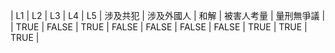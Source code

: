 | L1 | L2 | L3 | L4 | L5 | 涉及共犯 | 涉及外國人 | 和解 | 被害人考量 | 量刑無爭議 |
| TRUE | FALSE | TRUE | FALSE | FALSE | FALSE | FALSE | TRUE | TRUE | TRUE |